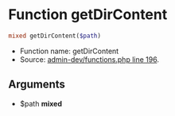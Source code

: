Function getDirContent
===========================





```php
mixed getDirContent($path)
```

* Function name: getDirContent
* Source: [admin-dev/functions.php line 196](https://github.com/PrestaShop/PrestaShop/blob/1.5.0.1/admin-dev/functions.php#L196).

Arguments
---------

* $path **mixed**

